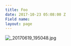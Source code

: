 ```yaml
---
title: Foo
date: 2017-10-23 05:08:00 Z
Field name: 
layout: page
---
```


![_20170619_195048.jpg](/uploads/_20170619_195048.jpg)